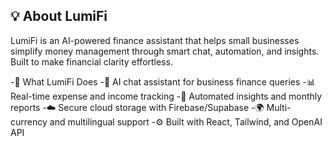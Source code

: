 ## 💡 About LumiFi

LumiFi is an AI-powered finance assistant that helps small businesses simplify money management through smart chat, automation, and insights.
Built to make financial clarity effortless.

-🚀 What LumiFi Does
-💬 AI chat assistant for business finance queries
-📊 Real-time expense and income tracking
-🤖 Automated insights and monthly reports
-☁️ Secure cloud storage with Firebase/Supabase
-🌍 Multi-currency and multilingual support
-⚙️ Built with React, Tailwind, and OpenAI API
